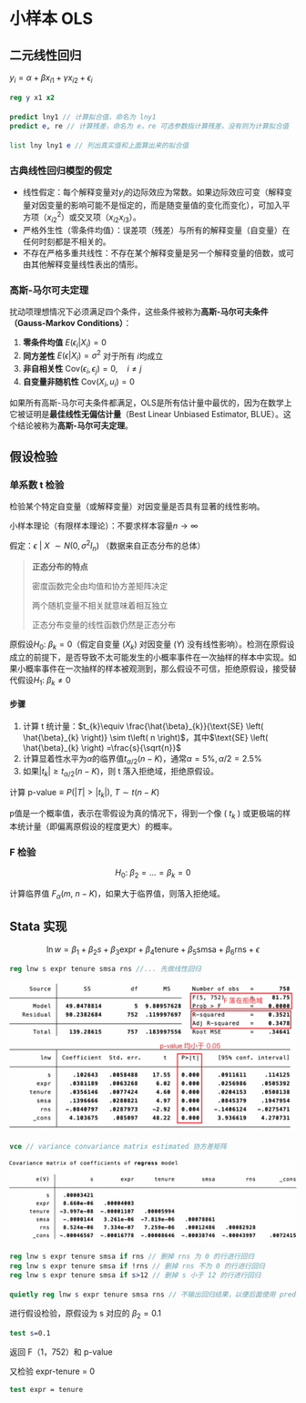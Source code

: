 # 小样本 OLS



## 二元线性回归

$y_{i}=\alpha +\beta x_{i1}+\gamma x_{i2}+\epsilon_{i}$

```stata
reg y x1 x2

predict lny1 // 计算拟合值，命名为 lny1
predict e, re // 计算残差，命名为 e，re 可选参数指计算残差，没有则为计算拟合值

list lny lny1 e // 列出真实值和上面算出来的拟合值
```



### 古典线性回归模型的假定



- 线性假定：每个解释变量对$y_{i}$的边际效应为常数。如果边际效应可变（解释变量对因变量的影响可能不是恒定的，而是随变量值的变化而变化），可加入平方项（$x_{i2}^{2}$）或交叉项（$x_{i2}x_{i3}$）。
- 严格外生性（零条件均值）：误差项（残差）与所有的解释变量（自变量）在任何时刻都是不相关的。
- 不存在严格多重共线性：不存在某个解释变量是另一个解释变量的倍数，或可由其他解释变量线性表出的情形。



### 高斯-马尔可夫定理

扰动项理想情况下必须满足四个条件，这些条件被称为**高斯-马尔可夫条件（Gauss-Markov Conditions）**：

1. **零条件均值** $E(\epsilon_{i}|X_i)=0$
2. **同方差性** $E(\epsilon|X_i)= \sigma^2$ 对于所有 $i$均成立
3. **非自相关性** $\text{Cov}(\epsilon_i, \epsilon_j)=0, \quad i\neq j$
4. **自变量非随机性** $\text{Cov}(X_i, u_i)=0$

如果所有高斯-马尔可夫条件都满足，OLS是所有估计量中最优的，因为在数学上它被证明是**最佳线性无偏估计量**（Best Linear Unbiased Estimator, BLUE）。这个结论被称为**高斯-马尔可夫定理**。



## 假设检验



### 单系数 t 检验

检验某个特定自变量（或解释变量）对因变量是否具有显著的线性影响。

小样本理论（有限样本理论）：不要求样本容量$n\rightarrow \infty$

假定：$\epsilon \  |\  X\  \sim N\left( 0, \sigma^{2} I_{n} \right)$ （数据来自正态分布的总体）

> **正态分布的特点**
>
> 密度函数完全由均值和协方差矩阵决定
>
> 两个随机变量不相关就意味着相互独立
>
> 正态分布变量的线性函数仍然是正态分布

原假设$H_{0}:\  \beta_{k} =0$（假定自变量 ($X_k$) 对因变量 ($Y$) 没有线性影响）。检测在原假设成立的前提下，是否导致不太可能发生的小概率事件在一次抽样的样本中实现。如果小概率事件在一次抽样的样本被观测到，那么假设不可信，拒绝原假设，接受替代假设$H_{1}:\  \beta_{k} \neq 0$

#### 步骤

1. 计算 t 统计量：$t_{k}\equiv \frac{\hat{\beta}_{k}}{\text{SE} \left( \hat{\beta}_{k} \right)} \sim t\left( n \right)$，其中$\text{SE} \left( \hat{\beta}_{k} \right) =\frac{s}{\sqrt{n}}$
2. 计算显着性水平为$\alpha$的临界值$t_{\alpha /2}\left( n-K \right)$，通常$\alpha = 5\% , \alpha / 2 = 2.5\%$
3. 如果$|t_{k}|\geqslant t_{\alpha /2}\left( n-K \right)$，则 t 落入拒绝域，拒绝原假设。

计算 $\text{p-value} \equiv P\left( {}|T|>|t_{k}| \right) ,\  T\sim t\left( n-K \right)$

p值是一个概率值，表示在零假设为真的情况下，得到一个像 ( $t_k$ ) 或更极端的样本统计量（即偏离原假设的程度更大）的概率。

### F 检验

$$H_{0}:\  \beta_{2} =...=\beta_{k} =0$$

计算临界值 $F_{\alpha}\left( m,\  n-K \right)$，如果大于临界值，则落入拒绝域。



## Stata 实现

$$\ln w=\beta_{1} +\beta_{2} s+\beta_{3} \text{expr} +\beta_{4} \text{tenure} +\beta_{5} \text{smsa} +\beta_{6} \text{rns} +\epsilon$$

```stata
reg lnw s expr tenure smsa rns //... 先做线性回归
```

![5_12_1](./5_12_1.png)

```stata
vce // variance convariance matrix estimated 协方差矩阵
```

![vce](./5_12_2.png)

```stata
reg lnw s expr tenure smsa if rns // 删掉 rns 为 0 的行进行回归
reg lnw s expr tenure smsa if !rns // 删掉 rns 不为 0 的行进行回归
reg lnw s expr tenure smsa if s>12 // 删掉 s 小于 12 的行进行回归

quietly reg lnw s expr tenure smsa rns // 不输出回归结果，以便后面使用 predict
```

进行假设检验，原假设为 s 对应的 $\beta_{2}=0.1$

```stata
test s=0.1
```

返回 F（1，752）和 p-value

又检验 expr-tenure = 0

```stata
test expr = tenure
```

